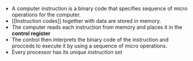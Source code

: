 - A computer instruction is a binary code that specifies sequence of micro operations for the computer.
-  [[Instruction codes]] together with data are stored in memory.
- The computer reads each instruction from memory and places it in the **control register**
- The control then interprets the binary code of the instruction and procceds to execute it by using a sequence of micro operations.
- Every processor has its *unique instruction set*